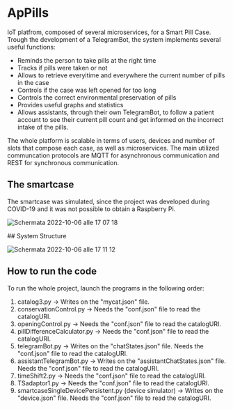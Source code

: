 <p align="center>
  <img src = "https://user-images.githubusercontent.com/80349484/194348556-ca043a1d-9b60-4878-9764-62955d82fae5.png"  width = 100>
</p>

# ApPills
IoT platfrom, composed of several microservices, for a Smart Pill Case. 
Trough the development of a TelegramBot, the system implements several useful functions:
- Reminds the person to take pills at the right time
- Tracks if pills were taken or not
- Allows to retrieve everyitime and everywhere the current number of pills in the case
- Controls if the case was left opened for too long 
- Controls the correct environmental preservation of pills
- Provides useful graphs and statistics
- Allows assistants, through their own TelegramBot, to follow a patient account to see their current pill count and get informed on the incorrect intake of the pills. 

The whole platform is scalable in terms of users, devices and number of slots that compose each case, as well as microservices. 
The main utilized communcation protocols are MQTT for asynchronous communication and REST for synchronous communication.  

## The smartcase

The smartcase was simulated, since the project was developed during COVID-19 and it was not possible to obtain a Raspberry Pi.

![Schermata 2022-10-06 alle 17 07 18](https://user-images.githubusercontent.com/80349484/194351247-b8505d42-223d-4990-a0eb-64f65f4330fd.png)

## System Structure

![Schermata 2022-10-06 alle 17 11 12](https://user-images.githubusercontent.com/80349484/194351386-960eac33-9c88-4c11-a588-82251ce98260.png)

## How to run the code

To run the whole project, launch the programs in the following order:
1. catalog3.py  ->  Writes on the "mycat.json" file.
2. conservationControl.py   ->   Needs the "conf.json" file to read the catalogURI.
3. openingControl.py   ->   Needs the "conf.json" file to read the catalogURI.
4. pillDifferenceCalculator.py   ->    Needs the "conf.json" file to read the catalogURI.
5. telegramBot.py -> Writes on the "chatStates.json" file. Needs the "conf.json" file to read the catalogURI.
6. assistantTelegramBot.py -> Writes on the "assistantChatStates.json" file. Needs the "conf.json" file to read the catalogURI.
7. timeShift2.py -> Needs the "conf.json" file to read the catalogURI.
8. TSadaptor1.py -> Needs the "conf.json" file to read the catalogURI.
9. smartcaseSingleDevicePersistent.py (device simulator) -> Writes on the "device.json" file. Needs the "conf.json" file to read the catalogURI.

